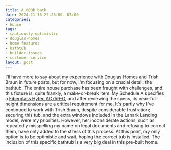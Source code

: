 ```yaml
---
title: A 600k bath
date: 2024-11-16 22:26:00 -07:00
categories:
- house
tags:
- cautiously-optimistic
- douglas-homes
- home-features
- bathtub
- builder-issues
- customer-service
layout: post
---
```


I'll have more to say about my experience with Douglas Homes and Trish Braun in future posts, but for now, I'm focusing on a crucial detail: the bathtub.  The entire house purchase has been fraught with challenges, and this fixture is, quite frankly, a make-or-break item. My Schedule A specifies a [Fiberglass Hytec AC759-O](https://www.hytec.ca/product-detail/AC759?skuid=AC759-0), and after reviewing the specs, its near-full-height dimensions are a critical requirement for me.  It's partly why I've continued to work with Trish Braun, despite considerable frustration; securing this tub, and the extra windows included in the Lanark Landing model, were my priorities.  However, her inconsiderate actions, such as repeatedly misspelling my name on legal documents and refusing to correct them, have only added to the stress of this process.  At this point, my only option is to be optimistic and wait, hoping the correct tub is installed.  The inclusion of this specific bathtub is a very big deal in this pre-built home.

